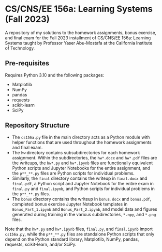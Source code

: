 # CS/CNS/EE 156a: Learning Systems (Fall 2023)

A repository of my solutions to the homework assignments, bonus 
exercise, and final exam for the Fall 2023 installment of CS/CNS/EE 
156a: Learning Systems taught by Professor Yaser Abu-Mostafa at the
California Institute of Technology.

## Pre-requisites

Requires Python 3.10 and the following packages:

* Matplotlib
* NumPy
* pandas
* requests
* scikit-learn
* SciPy

## Repository Structure

* The `cs156a.py` file in the main directory acts as a Python module with 
  helper functions that are used throughout the homework assignments and 
  final exam.
* The `hw` directory contains subsubdirectories for each homework 
  assignment. Within the subdirectories, the `hw*.docx` and `hw*.pdf`
  files are the writeups, the `hw*.py` and `hw*.ipynb` files are
  functionally equivalent Python scripts and Jupyter Notebooks for the
  entire assignment, and the `p**_**.py` files are Python
  scripts for individual problems.
* Similarly, the `final` directory contains the writeup in `final.docx`
  and `final.pdf`, a Python script and Jupyter Notebook for the entire
  exam in `final.py` and `final.ipynb`, and Python scripts for 
  individual problems in the `p**_**.py` files.
* The `bonus` directory contains the writeup in `bonus.docx` and 
  `bonus.pdf`, completed bonus exercise Jupyter Notebook templates in
  `Bonus_Part_1.ipynb` and `Bonus_Part_2.ipynb`, and model data and 
  figures generated during training in the various subdirectories,
  `*.npy`, and `*.png` files.

Note that the `hw*.py` and `hw*.ipynb` files, `final.py`, and 
`final.ipynb` import `cs156a.py`, while the `p**_**.py` files are 
standalone Python scripts that only depend on the Python standard 
library, Matplotlib, NumPy, pandas, requests, scikit-learn, and/or 
SciPy.